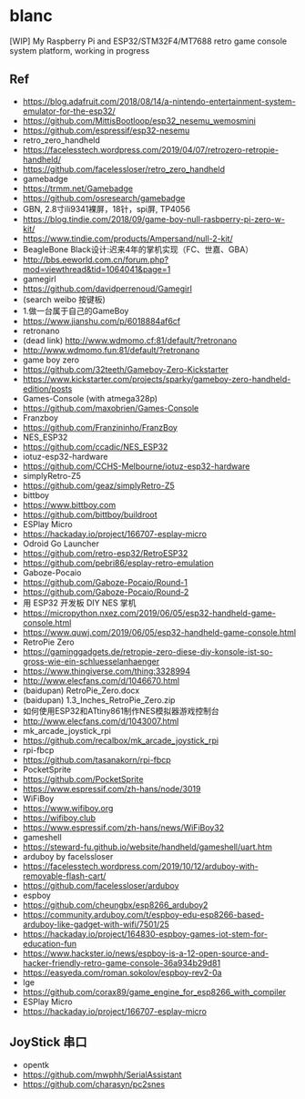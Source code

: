# blanc
[WIP] My Raspberry Pi and ESP32/STM32F4/MT7688 retro game console system platform, working in progress

## Ref  
* https://blog.adafruit.com/2018/08/14/a-nintendo-entertainment-system-emulator-for-the-esp32/  
* https://github.com/MittisBootloop/esp32_nesemu_wemosmini  
* https://github.com/espressif/esp32-nesemu  
* retro_zero_handheld  
* https://facelesstech.wordpress.com/2019/04/07/retrozero-retropie-handheld/  
* https://github.com/facelessloser/retro_zero_handheld  
* gamebadge  
* https://trmm.net/Gamebadge  
* https://github.com/osresearch/gamebadge  
* GBN, 2.8寸ili9341裸屏，18针，spi屏, TP4056     
* https://blog.tindie.com/2018/09/game-boy-null-rasbperry-pi-zero-w-kit/  
* https://www.tindie.com/products/Ampersand/null-2-kit/  
* BeagleBone Black设计:迟来4年的掌机实现（FC、世嘉、GBA）  
* http://bbs.eeworld.com.cn/forum.php?mod=viewthread&tid=1064041&page=1  
* gamegirl  
* https://github.com/davidperrenoud/Gamegirl  
* (search weibo 按键板)  
* 1.做一台属于自己的GameBoy  
* https://www.jianshu.com/p/6018884af6cf  
* retronano  
* (dead link) http://www.wdmomo.cf:81/default/?retronano  
* http://www.wdmomo.fun:81/default/?retronano  
* game boy zero  
* https://github.com/32teeth/Gameboy-Zero-Kickstarter  
* https://www.kickstarter.com/projects/sparky/gameboy-zero-handheld-edition/posts  
* Games-Console (with atmega328p)  
* https://github.com/maxobrien/Games-Console  
* Franzboy  
* https://github.com/Franzininho/FranzBoy  
* NES_ESP32  
* https://github.com/ccadic/NES_ESP32  
* iotuz-esp32-hardware  
* https://github.com/CCHS-Melbourne/iotuz-esp32-hardware  
* simplyRetro-Z5  
* https://github.com/geaz/simplyRetro-Z5  
* bittboy  
* https://www.bittboy.com  
* https://github.com/bittboy/buildroot  
* ESPlay Micro  
* https://hackaday.io/project/166707-esplay-micro  
* Odroid Go Launcher  
* https://github.com/retro-esp32/RetroESP32  
* https://github.com/pebri86/esplay-retro-emulation  
* Gaboze-Pocaio  
* https://github.com/Gaboze-Pocaio/Round-1  
* https://github.com/Gaboze-Pocaio/Round-2  
* 用 ESP32 开发板 DIY NES 掌机  
* https://micropython.nxez.com/2019/06/05/esp32-handheld-game-console.html  
* https://www.quwj.com/2019/06/05/esp32-handheld-game-console.html  
* RetroPie Zero  
* https://gaminggadgets.de/retropie-zero-diese-diy-konsole-ist-so-gross-wie-ein-schluesselanhaenger  
* https://www.thingiverse.com/thing:3328994  
* http://www.elecfans.com/d/1046670.html  
* (baidupan) RetroPie_Zero.docx  
* (baidupan) 1.3_Inches_RetroPie_Zero.zip  
* 如何使用ESP32和ATtiny861制作NES模拟器游戏控制台  
* http://www.elecfans.com/d/1043007.html  
* mk_arcade_joystick_rpi  
* https://github.com/recalbox/mk_arcade_joystick_rpi  
* rpi-fbcp  
* https://github.com/tasanakorn/rpi-fbcp  
* PocketSprite  
* https://github.com/PocketSprite  
* https://www.espressif.com/zh-hans/node/3019  
* WiFiBoy  
* https://www.wifiboy.org  
* https://wifiboy.club  
* https://www.espressif.com/zh-hans/news/WiFiBoy32  
* gameshell  
* https://steward-fu.github.io/website/handheld/gameshell/uart.htm  
* arduboy by facelssloser  
* https://facelesstech.wordpress.com/2019/10/12/arduboy-with-removable-flash-cart/  
* https://github.com/facelessloser/arduboy  
* espboy  
* https://github.com/cheungbx/esp8266_arduboy2  
* https://community.arduboy.com/t/espboy-edu-esp8266-based-arduboy-like-gadget-with-wifi/7501/25  
* https://hackaday.io/project/164830-espboy-games-iot-stem-for-education-fun  
* https://www.hackster.io/news/espboy-is-a-12-open-source-and-hacker-friendly-retro-game-console-36a934b29d81  
* https://easyeda.com/roman.sokolov/espboy-rev2-0a  
* lge  
* https://github.com/corax89/game_engine_for_esp8266_with_compiler  
* ESPlay Micro  
* https://hackaday.io/project/166707-esplay-micro  

## JoyStick 串口    
* opentk  
* https://github.com/mwphh/SerialAssistant  
* https://github.com/charasyn/pc2snes  
